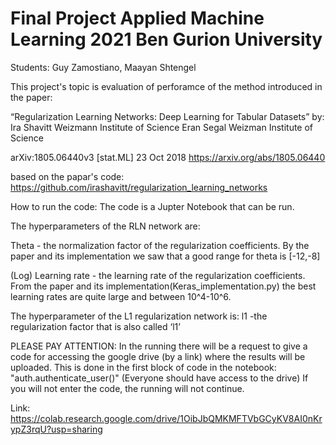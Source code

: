 # Final Project Applied Machine Learning 2021 Ben Gurion University

Students:
Guy Zamostiano, Maayan Shtengel

This project's topic is evaluation of perforamce of the method introduced in the paper:

“Regularization Learning Networks: Deep Learning for Tabular Datasets” 
by: 	
Ira Shavitt  Weizmann Institute of Science
Eran Segal Weizman Institute of Science

arXiv:1805.06440v3 [stat.ML] 23 Oct 2018
https://arxiv.org/abs/1805.06440

based on the papar's code: https://github.com/irashavitt/regularization_learning_networks


How to run the code:
The code is a Jupter Notebook that can be run.

The hyperparameters of the RLN network are:
	  
   Theta -
	 the normalization factor of the regularization coefficients. 
	 By the paper and its implementation we saw that a good range for theta is [-12,-8]
   
   (Log) Learning rate - 
   the learning rate of the regularization coefficients.
   From the paper and its implementation(Keras_implementation.py) the best learning rates
   are quite large and between 10^4-10^6. 

The hyperparameter of the L1 regularization network is:
    l1 -the regularization factor that is also called ‘l1’


PLEASE PAY ATTENTION:
In the running there will be a request to give a code for accessing the google drive (by a link) where the results will be uploaded.
This is done in the first block of code in the notebook:
"auth.authenticate_user()"
(Everyone should have access to the drive)
If you will not enter the code, the running will not continue. 


Link:
https://colab.research.google.com/drive/1OibJbQMKMFTVbGCyKV8AI0nKrypZ3rqU?usp=sharing
